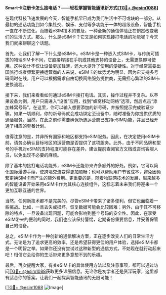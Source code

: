 **Smart卡注册卡怎么接电话？——轻松掌握智能通讯新方式[[TG💪+ @esim1088](https://t.me/s/esim1088)]**

在现代科技飞速发展的今天，智能手机早已成为我们生活中不可或缺的一部分。从最初的通话功能到如今集社交、娱乐、支付等多功能于一体的超级设备，智能手机一直在不断进化。而随着eSIM技术的普及，一种全新的通信体验正在悄然改变我们的生活方式。那么，什么是eSIM卡？它又是如何实现接打电话的功能呢？今天我们就来聊聊这个话题。

首先，让我们了解一下什么是eSIM卡。eSIM卡是一种嵌入式SIM卡，与传统可插拔的物理SIM卡不同，它直接焊接在手机或其他支持的设备上，无需更换即可使用。这种设计不仅让设备更加轻薄，还大大提升了使用的便捷性。对于经常需要出国旅行或者频繁更换运营商的人来说，eSIM卡的优势尤为明显，因为它支持多号码同时在线，用户可以根据需求自由切换网络服务提供商，无需担心繁琐的SIM卡更换流程。

接下来，我们来看看如何通过eSIM卡接打电话。其实，操作过程并不复杂。以苹果设备为例，用户只需进入“设置”应用，找到“蜂窝移动网络”选项，然后点击“添加蜂窝号码”。在这里，你可以输入想要添加的新号码，并按照提示完成验证步骤。如果一切顺利，你的新号码就会成功绑定至设备中，随时准备为你提供优质的通话服务。当然，在此之前你需要确保所选运营商已支持eSIM功能，并且已经开通了相应的套餐计划。

值得注意的是，并非所有国家和地区都支持eSIM服务。因此，在决定使用eSIM卡前，请务必确认目标地区的运营商是否提供了这项服务。此外，由于不同品牌和型号的手机对eSIM的支持程度可能存在差异，建议提前查阅官方文档或咨询客服人员，以免出现不必要的麻烦。

除了基本的接打电话功能外，eSIM卡还能带来许多额外的好处。例如，它可以简化国际漫游手续，使跨境交流变得更加顺畅；也可以帮助用户节省成本，避免因频繁更换SIM卡而产生的额外费用。更重要的是，随着物联网技术的发展，越来越多的智能设备开始采用eSIM卡作为其核心连接组件，这标志着未来我们将迎来一个更加互联互通的世界。

当然，任何新技术都不是完美的。尽管eSIM卡带来了诸多便利，但它也面临着一些挑战。比如，一旦丢失或损坏，恢复数据可能会比较困难；另外，由于其不可移除的特点，一旦设备出现问题，可能会影响到整个号码的安全性。因此，在享受eSIM带来的便利的同时，我们也应该保持警惕，定期备份重要信息，并妥善保管自己的设备。

总之，eSIM卡作为一种创新的通信解决方案，正在逐步改变人们的日常生活方式。无论是为了追求更高的效率，还是希望获得更佳的用户体验，选择eSIM卡都是一个明智之举。如果你还没有尝试过这种新型的通信方式，不妨现在就行动起来吧！相信它会给你的生活带来更多意想不到的乐趣。

最后，再次提醒大家，有关eSIM卡的具体使用方法以及注意事项，都可以通过访问[TG💪+ @esim1088](https://t.me/s/esim1088)获取更多详细信息。无论你是初学者还是资深玩家，这里都有适合你的答案。让我们一起探索智能通讯的无限可能！

[[TG💪+ @esim1088](https://t.me/s/esim1088) ![Image](https://i.postimg.cc/4NQfJmqS/Snipaste-2025-05-13-00-14-12.png)]